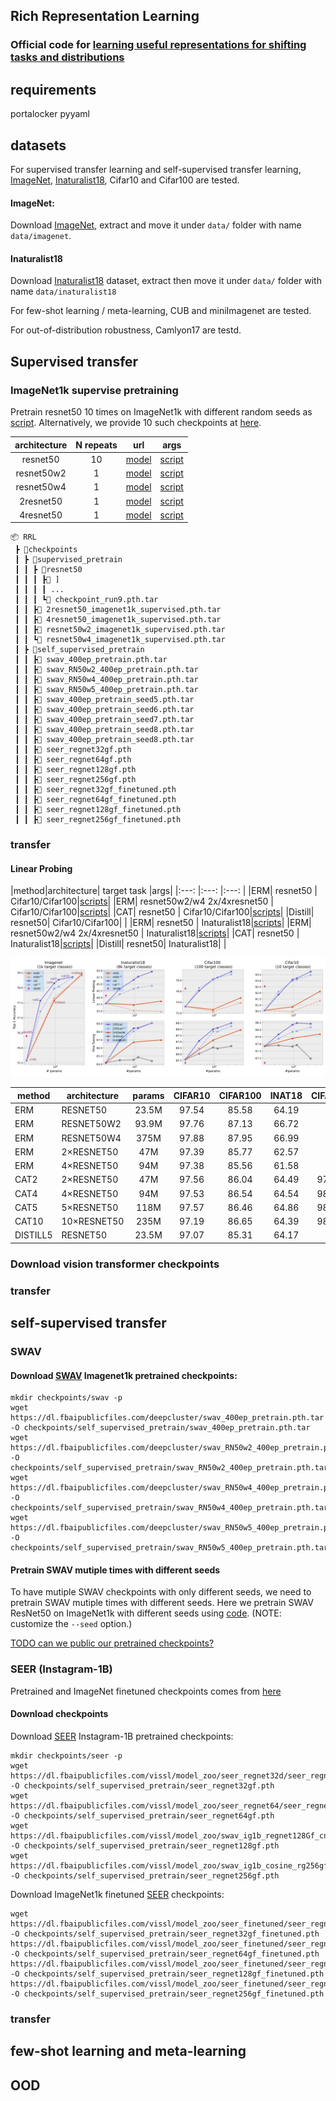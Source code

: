## Rich Representation Learning
### Official code for [learning useful representations for shifting tasks and distributions](https://arxiv.org/abs/2212.07346)


## requirements
portalocker
pyyaml


## datasets
For supervised transfer learning and self-supervised transfer learning, [ImageNet](https://www.image-net.org/download.php), [Inaturalist18](https://ml-inat-competition-datasets.s3.amazonaws.com/2018/train_val2018.tar.gz), Cifar10 and Cifar100 are tested. 

#### ImageNet:
Download [ImageNet](https://www.image-net.org/download.php), extract and move it under `data/` folder with name `data/imagenet`.

#### Inaturalist18
Download [Inaturalist18](https://ml-inat-competition-datasets.s3.amazonaws.com/2018/train_val2018.tar.gz) dataset, extract then move it under `data/` folder with name `data/inaturalist18`

For few-shot learning / meta-learning, CUB and miniImagenet are tested. 

For out-of-distribution robustness, Camlyon17 are testd. 


## Supervised transfer
### ImageNet1k supervise pretraining
Pretrain resnet50 10 times on ImageNet1k with different random seeds as [script](scripts/supervised_transfer/supervised_pretrain/resnet50.sh). Alternatively, we provide 10 such checkpoints at [here](https://drive.google.com/file/d/1puDJCfUdexV7jc2QDtzT3GIV6bK_a5DS/view?usp=sharing).

| architecture| N repeats | url    | args |
| :---:       |    :----: | :---:  | :---:|
| resnet50    | 10      | [model](https://drive.google.com/file/d/1puDJCfUdexV7jc2QDtzT3GIV6bK_a5DS/view?usp=sharing)  | [script](scripts/supervised_transfer/supervised_pretrain/resnet50.sh)|
| resnet50w2  | 1       | [model](https://drive.google.com/file/d/1yxpGox1on8EG-bgh5m96P-HmFdF1FqKV/view?usp=sharing)  | [script](scripts/supervised_transfer/supervised_pretrain/resnet50_wide.sh)|
| resnet50w4  | 1       | [model](https://drive.google.com/file/d/1BMCdWbRp4nUxRQwKux-_BEQS_5TKC2h6/view?usp=sharing)  | [script](scripts/supervised_transfer/supervised_pretrain/resnet50_wide.sh)|	
| 2resnet50   | 1       | [model](https://drive.google.com/file/d/1vC5es1ysSSZOEhkKQWBafjRyLR_oFPgl/view?usp=sharing)  | [script](scripts/supervised_transfer/supervised_pretrain/resnet50_wide.sh)|
| 4resnet50   | 1       | [model](https://drive.google.com/file/d/1J3adr3hepZZXyLcncduBi3v6PZLPAEW5/view?usp=sharing)  | [script](scripts/supervised_transfer/supervised_pretrain/resnet50_wide.sh)|

```
📦 RRL
 ┣ 📂checkpoints
 ┃ ┣ 📂supervised_pretrain
 ┃ ┃ ┣ 📂resnet50
 ┃ ┃ ┃ ┣📜 ]
 ┃ ┃ ┃ ┃ ...			
 ┃ ┃ ┃ ┗📜 checkpoint_run9.pth.tar 
 ┃ ┃ ┣📜 2resnet50_imagenet1k_supervised.pth.tar
 ┃ ┃ ┣📜 4resnet50_imagenet1k_supervised.pth.tar
 ┃ ┃ ┣📜 resnet50w2_imagenet1k_supervised.pth.tar
 ┃ ┃ ┗📜 resnet50w4_imagenet1k_supervised.pth.tar
 ┃ ┣ 📂self_supervised_pretrain
 ┃ ┃ ┣📜 swav_400ep_pretrain.pth.tar
 ┃ ┃ ┣📜 swav_RN50w2_400ep_pretrain.pth.tar
 ┃ ┃ ┣📜 swav_RN50w4_400ep_pretrain.pth.tar
 ┃ ┃ ┣📜 swav_RN50w5_400ep_pretrain.pth.tar
 ┃ ┃ ┣📜 swav_400ep_pretrain_seed5.pth.tar
 ┃ ┃ ┣📜 swav_400ep_pretrain_seed6.pth.tar
 ┃ ┃ ┣📜 swav_400ep_pretrain_seed7.pth.tar
 ┃ ┃ ┣📜 swav_400ep_pretrain_seed8.pth.tar
 ┃ ┃ ┣📜 swav_400ep_pretrain_seed8.pth.tar
 ┃ ┃ ┣📜 seer_regnet32gf.pth
 ┃ ┃ ┣📜 seer_regnet64gf.pth
 ┃ ┃ ┣📜 seer_regnet128gf.pth
 ┃ ┃ ┣📜 seer_regnet256gf.pth
 ┃ ┃ ┣📜 seer_regnet32gf_finetuned.pth
 ┃ ┃ ┣📜 seer_regnet64gf_finetuned.pth
 ┃ ┃ ┣📜 seer_regnet128gf_finetuned.pth
 ┃ ┃ ┣📜 seer_regnet256gf_finetuned.pth
```
### transfer
#### Linear Probing

|method|architecture| target task |args|
|:---:       |:---:        |:---:       |
|ERM|  resnet50  | Cifar10/Cifar100|[scripts](scripts/supervised_transfer/imagenet/to_cifar/linear_probing/cifar_bn.sh)|
|ERM|  resnet50w2/w4 2x/4xresnet50 | Cifar10/Cifar100|[scripts](scripts/supervised_transfer/imagenet/to_cifar/linear_probing/cifar_bn_wide.sh)|
|CAT| resnet50 | Cifar10/Cifar100|[scripts](scripts/supervised_transfer/imagenet/to_cifar/linear_probing/cat_cifar_bn.sh)|
|Distill| resnet50| Cifar10/Cifar100| |
|ERM|  resnet50  | Inaturalist18|[scripts](scripts/supervised_transfer/imagenet/to_cifar/linear_probing/cifar_bn.sh)|
|ERM|  resnet50w2/w4 2x/4xresnet50 | Inaturalist18|[scripts](scripts/supervised_transfer/imagenet/to_cifar/linear_probing/cifar_bn_wide.sh)|
|CAT| resnet50 | Inaturalist18|[scripts](scripts/supervised_transfer/imagenet/to_cifar/linear_probing/cat_cifar_bn.sh)|
|Distill| resnet50| Inaturalist18| |

![Alt text](figures/imagenet_sl_tf_v4.png)


|method  |   architecture  |   params  |   CIFAR10  |   CIFAR100  |   INAT18  |   CIFAR10  |   CIFAR100  |   INAT18|
|--------|--------|:--------:|:--------:|:--------:|:--------:|:--------:|:--------:|:--------:|
|ERM  |   RESNET50  |   23.5M  |   97.54  |   85.58  |   64.19  |   -  |   -  |   -|
|ERM  |   RESNET50W2  |   93.9M  |   97.76  |   87.13  |   66.72  |   -  |   -  |   -|
|ERM  |   RESNET50W4  |   375M  |   97.88  |   87.95  |   66.99  |   -  |   -  |   -|
|ERM  |   2×RESNET50  |   47M  |   97.39  |   85.77  |   62.57  |   -  |   -  |   -|
|ERM  |   4×RESNET50  |   94M  |   97.38  |   85.56  |   61.58  |   -  |   -  |   -|
|CAT2  |   2×RESNET50  |   47M  |   97.56  |   86.04  |   64.49  |   97.87  |   87.07  |   66.96|
|CAT4  |   4×RESNET50  |   94M  |   97.53  |   86.54  |   64.54  |   98.14  |   88.00  |   68.42|
|CAT5  |   5×RESNET50  |   118M  |   97.57  |   86.46  |   64.86  |   98.19  |   88.11  |   68.48|
|CAT10  |   10×RESNET50  |   235M  |   97.19  |   86.65  |   64.39  |   98.17  |   88.50  |   69.07|
|DISTILL5  |   RESNET50  |   23.5M  |   97.07  |   85.31  |   64.17  |   -  |   -  |   -|

### Download vision transformer checkpoints
### transfer 


## self-supervised transfer

### SWAV
#### Download [SWAV](https://github.com/facebookresearch/swav) Imagenet1k pretrained checkpoints:
```
mkdir checkpoints/swav -p
wget https://dl.fbaipublicfiles.com/deepcluster/swav_400ep_pretrain.pth.tar -O checkpoints/self_supervised_pretrain/swav_400ep_pretrain.pth.tar
wget https://dl.fbaipublicfiles.com/deepcluster/swav_RN50w2_400ep_pretrain.pth.tar -O  checkpoints/self_supervised_pretrain/swav_RN50w2_400ep_pretrain.pth.tar
wget https://dl.fbaipublicfiles.com/deepcluster/swav_RN50w4_400ep_pretrain.pth.tar -O  checkpoints/self_supervised_pretrain/swav_RN50w4_400ep_pretrain.pth.tar
wget https://dl.fbaipublicfiles.com/deepcluster/swav_RN50w5_400ep_pretrain.pth.tar -O  checkpoints/self_supervised_pretrain/swav_RN50w5_400ep_pretrain.pth.tar
```

#### Pretrain SWAV mutiple times with different seeds
To have mutiple SWAV checkpoints with only different seeds, we need to pretrain SWAV mutiple times with different seeds.
Here we pretrain SWAV ResNet50 on ImageNet1k with different seeds using [code](https://github.com/facebookresearch/swav/blob/main/scripts/swav_400ep_pretrain.sh). (NOTE: customize the ```--seed``` option.)

[TODO can we public our pretrained checkpoints?](https://drive.google.com/file/d/1D2DCInQKpqgqQC3dxtf5eOLD-dSrm2yN/view?usp=sharing)


### SEER (Instagram-1B)
Pretrained and ImageNet finetuned checkpoints comes from [here](https://github.com/facebookresearch/vissl/tree/main/projects/SEER)
#### Download checkpoints

Download [SEER](https://github.com/facebookresearch/vissl/tree/main/projects/SEER) Instagram-1B pretrained checkpoints:
```
mkdir checkpoints/seer -p
wget https://dl.fbaipublicfiles.com/vissl/model_zoo/seer_regnet32d/seer_regnet32gf_model_iteration244000.torch -O checkpoints/self_supervised_pretrain/seer_regnet32gf.pth
wget https://dl.fbaipublicfiles.com/vissl/model_zoo/seer_regnet64/seer_regnet64gf_model_final_checkpoint_phase0.torch -O checkpoints/self_supervised_pretrain/seer_regnet64gf.pth
wget https://dl.fbaipublicfiles.com/vissl/model_zoo/swav_ig1b_regnet128Gf_cnstant_bs32_node16_sinkhorn10_proto16k_syncBN64_warmup8k/model_final_checkpoint_phase0.torch -O checkpoints/self_supervised_pretrain/seer_regnet128gf.pth
wget https://dl.fbaipublicfiles.com/vissl/model_zoo/swav_ig1b_cosine_rg256gf_noBNhead_wd1e5_fairstore_bs16_node64_sinkhorn10_proto16k_apex_syncBN64_warmup8k/model_final_checkpoint_phase0.torch -O checkpoints/self_supervised_pretrain/seer_regnet256gf.pth
```


Download ImageNet1k finetuned [SEER](https://github.com/facebookresearch/vissl/tree/main/projects/SEER) checkpoints:
```
wget https://dl.fbaipublicfiles.com/vissl/model_zoo/seer_finetuned/seer_regnet32_finetuned_in1k_model_final_checkpoint_phase78.torch -O checkpoints/self_supervised_pretrain/seer_regnet32gf_finetuned.pth
https://dl.fbaipublicfiles.com/vissl/model_zoo/seer_finetuned/seer_regnet64_finetuned_in1k_model_final_checkpoint_phase78.torch -O checkpoints/self_supervised_pretrain/seer_regnet64gf_finetuned.pth
https://dl.fbaipublicfiles.com/vissl/model_zoo/seer_finetuned/seer_regnet128_finetuned_in1k_model_final_checkpoint_phase78.torch -O checkpoints/self_supervised_pretrain/seer_regnet128gf_finetuned.pth
https://dl.fbaipublicfiles.com/vissl/model_zoo/seer_finetuned/seer_regnet256_finetuned_in1k_model_final_checkpoint_phase38.torch -O checkpoints/self_supervised_pretrain/seer_regnet256gf_finetuned.pth
```


### transfer


## few-shot learning and meta-learning

## OOD

